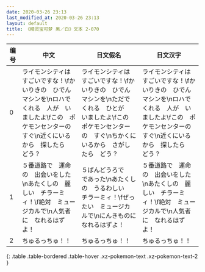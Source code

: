 ```yaml
---
date: 2020-03-26 23:13
last_modified_at: 2020-03-26 23:13
layout: default
title: 《精灵宝可梦 黑／白》文本 2-070
---
```

| 编号 | 中文 | 日文假名 | 日文汉字 |
| ---- | ---- | ---- | --- |
| 0 | ライモンシティは　すごいですな！\fかいりきの　ひでんマシンを\nロハで　くれる　人が　いましたよ\fこの　ポケモンセンターの　すぐ\n近くにいるから　探したら　どう？ | ライモンシティは　すごいですな！\fかいりきの　ひでんマシンを\nただで　くれる　ひとが　いましたよ\fこの　ポケモンセンターの　すぐ\nちかくにいるから　さがしたら　どう？ | ライモンシティは　すごいですな！\fかいりきの　ひでんマシンを\nロハで　くれる　人が　いましたよ\fこの　ポケモンセンターの　すぐ\n近くにいるから　探したら　どう？ |
| 1 | ５番道路で　運命の　出会いをした\nあたくしの　麗しい　チラーミィ！\f絶対　ミュージカルで\n人気者に　なれるはずよ！ | ５ばんどうろで　であった\nあたくしの　うるわしい　チラーミィ！\fぜったい　ミュージカルで\nにんきものに　なれるはずよ！ | ５番道路で　運命の　出会いをした\nあたくしの　麗しい　チラーミィ！\f絶対　ミュージカルで\n人気者に　なれるはずよ！ |
| 2 | ちゅるっちゅ！！ | ちゅるっちゅ！！ | ちゅるっちゅ！！ |
{: .table .table-bordered .table-hover .xz-pokemon-text .xz-pokemon-text-2 }